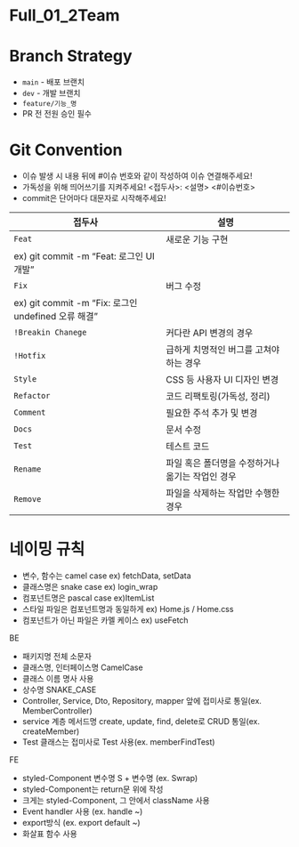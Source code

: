 # Full_01_2Team
 
# **Branch Strategy**

- `main` - 배포 브랜치
- `dev` - 개발 브랜치
- `feature/기능_명`
- PR 전 전원 승인 필수

# **Git Convention**

- 이슈 발생 시 내용 뒤에 #이슈 번호와 같이 작성하여 이슈 연결해주세요!
- 가독성을 위해 띄어쓰기를 지켜주세요!
<접두사>: <설명> <#이슈번호>
- commit은 단어마다 대문자로 시작해주세요!

| 접두사 | 설명 |
| --- | --- |
| `Feat` | 새로운 기능 구현
ex) git commit -m “Feat: 로그인 UI 개발” |
| `Fix` | 버그 수정
ex) git commit -m “Fix: 로그인 undefined 오류 해결” |
| `!Breakin Chanege`  | 커다란 API 변경의 경우 |
| `!Hotfix` | 급하게 치명적인 버그를 고쳐야하는 경우 |
| `Style`  | CSS 등 사용자 UI 디자인 변경 |
| `Refactor`  | 코드 리팩토링(가독성, 정리) |
| `Comment` | 필요한 주석 추가 및 변경 |
| `Docs` | 문서 수정 |
| `Test` | 테스트 코드 |
| `Rename` | 파일 혹은 폴더명을 수정하거나 옮기는 작업인 경우 |
| `Remove` | 파일을 삭제하는 작업만 수행한 경우 |

# 네이밍 규칙

- 변수, 함수는 camel case
ex) fetchData, setData
- 클래스명은 snake case
ex) login_wrap
- 컴포넌트명은 pascal case
ex)ItemList
- 스타일 파일은 컴포넌트명과 동일하게
ex) Home.js / Home.css
- 컴포넌트가 아닌 파일은 카멜 케이스
ex) useFetch

BE

- 패키지명 전체 소문자
- 클래스명, 인터페이스명 CamelCase
- 클래스 이름 명사 사용
- 상수명 SNAKE_CASE
- Controller, Service, Dto, Repository, mapper 앞에 접미사로 통일(ex. MemberController)
- service 계층 메서드명 create, update, find, delete로 CRUD 통일(ex. createMember)
- Test 클래스는 접미사로 Test 사용(ex. memberFindTest)

FE

- styled-Component 변수명 S + 변수명 (ex. Swrap)
- styled-Component는 return문 위에 작성
- 크게는 styled-Component, 그 안에서 className 사용
- Event handler 사용 (ex. handle ~)
- export방식 (ex. export default ~)
- 화살표 함수 사용
